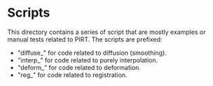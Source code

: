 # Scripts

This directory contains a series of script that are mostly examples
or manual tests related to PIRT. The scripts are prefixed:
    
* "diffuse_" for code related to diffusion (smoothing).
* "interp_" for code related to purely interpolation.
* "deform_" for code related to deformation.
* "reg_" for code related to registration.
